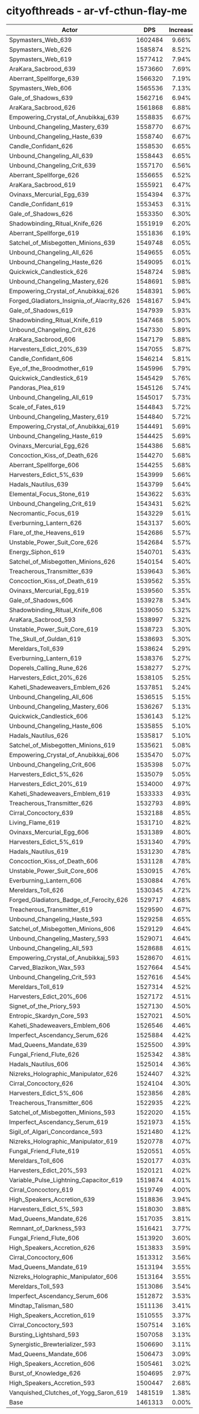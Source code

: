# cityofthreads - ar-vf-cthun-flay-me
| Actor | DPS | Increase |
|---|:---:|:---:|
|Spymasters_Web_639|1602484|9.66%|
|Spymasters_Web_626|1585874|8.52%|
|Spymasters_Web_619|1577412|7.94%|
|AraKara_Sacbrood_639|1573660|7.69%|
|Aberrant_Spellforge_639|1566320|7.19%|
|Spymasters_Web_606|1565536|7.13%|
|Gale_of_Shadows_639|1562716|6.94%|
|AraKara_Sacbrood_626|1561868|6.88%|
|Empowering_Crystal_of_Anubikkaj_639|1558835|6.67%|
|Unbound_Changeling_Mastery_639|1558770|6.67%|
|Unbound_Changeling_Haste_639|1558740|6.67%|
|Candle_Confidant_626|1558530|6.65%|
|Unbound_Changeling_All_639|1558443|6.65%|
|Unbound_Changeling_Crit_639|1557170|6.56%|
|Aberrant_Spellforge_626|1556655|6.52%|
|AraKara_Sacbrood_619|1555921|6.47%|
|Ovinaxs_Mercurial_Egg_639|1554394|6.37%|
|Candle_Confidant_619|1553453|6.31%|
|Gale_of_Shadows_626|1553350|6.30%|
|Shadowbinding_Ritual_Knife_626|1551919|6.20%|
|Aberrant_Spellforge_619|1551836|6.19%|
|Satchel_of_Misbegotten_Minions_639|1549748|6.05%|
|Unbound_Changeling_All_626|1549655|6.05%|
|Unbound_Changeling_Haste_626|1549095|6.01%|
|Quickwick_Candlestick_626|1548724|5.98%|
|Unbound_Changeling_Mastery_626|1548691|5.98%|
|Empowering_Crystal_of_Anubikkaj_626|1548391|5.96%|
|Forged_Gladiators_Insignia_of_Alacrity_626|1548167|5.94%|
|Gale_of_Shadows_619|1547939|5.93%|
|Shadowbinding_Ritual_Knife_619|1547468|5.90%|
|Unbound_Changeling_Crit_626|1547330|5.89%|
|AraKara_Sacbrood_606|1547179|5.88%|
|Harvesters_Edict_20%_639|1547055|5.87%|
|Candle_Confidant_606|1546214|5.81%|
|Eye_of_the_Broodmother_619|1545996|5.79%|
|Quickwick_Candlestick_619|1545429|5.76%|
|Pandoras_Plea_619|1545126|5.74%|
|Unbound_Changeling_All_619|1545017|5.73%|
|Scale_of_Fates_619|1544843|5.72%|
|Unbound_Changeling_Mastery_619|1544840|5.72%|
|Empowering_Crystal_of_Anubikkaj_619|1544491|5.69%|
|Unbound_Changeling_Haste_619|1544425|5.69%|
|Ovinaxs_Mercurial_Egg_626|1544386|5.68%|
|Concoction_Kiss_of_Death_626|1544270|5.68%|
|Aberrant_Spellforge_606|1544255|5.68%|
|Harvesters_Edict_5%_639|1543999|5.66%|
|Hadals_Nautilus_639|1543799|5.64%|
|Elemental_Focus_Stone_619|1543622|5.63%|
|Unbound_Changeling_Crit_619|1543431|5.62%|
|Necromantic_Focus_619|1543229|5.61%|
|Everburning_Lantern_626|1543137|5.60%|
|Flare_of_the_Heavens_619|1542686|5.57%|
|Unstable_Power_Suit_Core_626|1542684|5.57%|
|Energy_Siphon_619|1540701|5.43%|
|Satchel_of_Misbegotten_Minions_626|1540154|5.40%|
|Treacherous_Transmitter_639|1539643|5.36%|
|Concoction_Kiss_of_Death_619|1539562|5.35%|
|Ovinaxs_Mercurial_Egg_619|1539560|5.35%|
|Gale_of_Shadows_606|1539278|5.34%|
|Shadowbinding_Ritual_Knife_606|1539050|5.32%|
|AraKara_Sacbrood_593|1538997|5.32%|
|Unstable_Power_Suit_Core_619|1538723|5.30%|
|The_Skull_of_Guldan_619|1538693|5.30%|
|Mereldars_Toll_639|1538624|5.29%|
|Everburning_Lantern_619|1538376|5.27%|
|Doperels_Calling_Rune_626|1538277|5.27%|
|Harvesters_Edict_20%_626|1538105|5.25%|
|Kaheti_Shadeweavers_Emblem_626|1537851|5.24%|
|Unbound_Changeling_All_606|1536515|5.15%|
|Unbound_Changeling_Mastery_606|1536267|5.13%|
|Quickwick_Candlestick_606|1536143|5.12%|
|Unbound_Changeling_Haste_606|1535855|5.10%|
|Hadals_Nautilus_626|1535817|5.10%|
|Satchel_of_Misbegotten_Minions_619|1535621|5.08%|
|Empowering_Crystal_of_Anubikkaj_606|1535470|5.07%|
|Unbound_Changeling_Crit_606|1535398|5.07%|
|Harvesters_Edict_5%_626|1535079|5.05%|
|Harvesters_Edict_20%_619|1534000|4.97%|
|Kaheti_Shadeweavers_Emblem_619|1533333|4.93%|
|Treacherous_Transmitter_626|1532793|4.89%|
|Cirral_Concoctory_639|1532188|4.85%|
|Living_Flame_619|1531710|4.82%|
|Ovinaxs_Mercurial_Egg_606|1531389|4.80%|
|Harvesters_Edict_5%_619|1531340|4.79%|
|Hadals_Nautilus_619|1531230|4.78%|
|Concoction_Kiss_of_Death_606|1531128|4.78%|
|Unstable_Power_Suit_Core_606|1530915|4.76%|
|Everburning_Lantern_606|1530884|4.76%|
|Mereldars_Toll_626|1530345|4.72%|
|Forged_Gladiators_Badge_of_Ferocity_626|1529717|4.68%|
|Treacherous_Transmitter_619|1529590|4.67%|
|Unbound_Changeling_Haste_593|1529258|4.65%|
|Satchel_of_Misbegotten_Minions_606|1529129|4.64%|
|Unbound_Changeling_Mastery_593|1529071|4.64%|
|Unbound_Changeling_All_593|1528688|4.61%|
|Empowering_Crystal_of_Anubikkaj_593|1528670|4.61%|
|Carved_Blazikon_Wax_593|1527664|4.54%|
|Unbound_Changeling_Crit_593|1527616|4.54%|
|Mereldars_Toll_619|1527314|4.52%|
|Harvesters_Edict_20%_606|1527172|4.51%|
|Signet_of_the_Priory_593|1527130|4.50%|
|Entropic_Skardyn_Core_593|1527021|4.50%|
|Kaheti_Shadeweavers_Emblem_606|1526546|4.46%|
|Imperfect_Ascendancy_Serum_626|1525884|4.42%|
|Mad_Queens_Mandate_639|1525500|4.39%|
|Fungal_Friend_Flute_626|1525342|4.38%|
|Hadals_Nautilus_606|1525014|4.36%|
|Nizreks_Holographic_Manipulator_626|1524407|4.32%|
|Cirral_Concoctory_626|1524104|4.30%|
|Harvesters_Edict_5%_606|1523856|4.28%|
|Treacherous_Transmitter_606|1522935|4.22%|
|Satchel_of_Misbegotten_Minions_593|1522020|4.15%|
|Imperfect_Ascendancy_Serum_619|1521973|4.15%|
|Sigil_of_Algari_Concordance_593|1521480|4.12%|
|Nizreks_Holographic_Manipulator_619|1520778|4.07%|
|Fungal_Friend_Flute_619|1520551|4.05%|
|Mereldars_Toll_606|1520177|4.03%|
|Harvesters_Edict_20%_593|1520121|4.02%|
|Variable_Pulse_Lightning_Capacitor_619|1519874|4.01%|
|Cirral_Concoctory_619|1519749|4.00%|
|High_Speakers_Accretion_639|1518836|3.94%|
|Harvesters_Edict_5%_593|1518030|3.88%|
|Mad_Queens_Mandate_626|1517035|3.81%|
|Remnant_of_Darkness_593|1516421|3.77%|
|Fungal_Friend_Flute_606|1513920|3.60%|
|High_Speakers_Accretion_626|1513833|3.59%|
|Cirral_Concoctory_606|1513312|3.56%|
|Mad_Queens_Mandate_619|1513194|3.55%|
|Nizreks_Holographic_Manipulator_606|1513164|3.55%|
|Mereldars_Toll_593|1513086|3.54%|
|Imperfect_Ascendancy_Serum_606|1512872|3.53%|
|Mindtap_Talisman_580|1511136|3.41%|
|High_Speakers_Accretion_619|1510555|3.37%|
|Cirral_Concoctory_593|1507514|3.16%|
|Bursting_Lightshard_593|1507058|3.13%|
|Synergistic_Brewterializer_593|1506690|3.11%|
|Mad_Queens_Mandate_606|1506473|3.09%|
|High_Speakers_Accretion_606|1505461|3.02%|
|Burst_of_Knowledge_626|1504695|2.97%|
|High_Speakers_Accretion_593|1500447|2.68%|
|Vanquished_Clutches_of_Yogg_Saron_619|1481519|1.38%|
|Base|1461313|0.00%|
